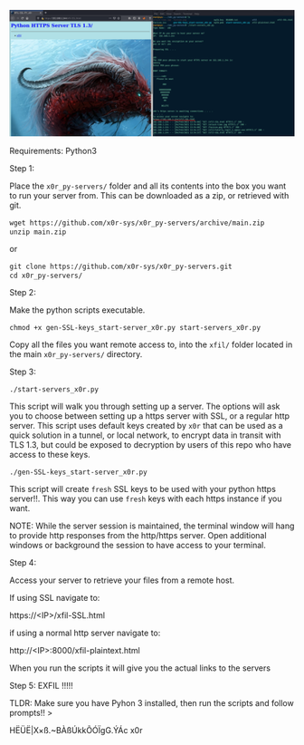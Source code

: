 ![alt text](x0r_py-servers.png)

Requirements: Python3

Step 1:

Place the `x0r_py-servers/` folder and all its contents into the box you want to run your server from. This can be downloaded as a zip, or retrieved with git.

```
wget https://github.com/x0r-sys/x0r_py-servers/archive/main.zip
unzip main.zip
```
or
```
git clone https://github.com/x0r-sys/x0r_py-servers.git
cd x0r_py-servers/
```
Step 2:

Make the python scripts executable.
```
chmod +x gen-SSL-keys_start-server_x0r.py start-servers_x0r.py
```

Copy all the files you want remote access to, into the `xfil/` folder located in the main `x0r_py-servers/` directory.

Step 3:


```
./start-servers_x0r.py
```
This script will walk you through setting up a server. The options will ask you to choose between setting up a https server with SSL, or a regular http server.  This script uses default keys created by `x0r` that can be used as a quick solution in a tunnel, or local network, to encrypt data in transit with TLS 1.3, but could be exposed to decryption by users of this repo who have access to these keys.

```
./gen-SSL-keys_start-server_x0r.py
```
This script will create `fresh` SSL keys to be used with your python https server!!.
This way you can use `fresh` keys with each https instance if you want.

NOTE: While the server session is maintained, the terminal window will hang to provide http responses from the http/https server. 
Open additional windows or background the session to have access to your terminal.


Step 4:

Access your server to retrieve your files from a remote host.

If using SSL navigate to:

https://\<IP>\/xfil-SSL.html

if using a normal http server navigate to:

http://\<IP>:8000/xfil-plaintext.html

When you run the scripts it will give you the actual links to the servers

Step 5:
EXFIL !!!!!

TLDR:
Make sure you have Pyhon 3 installed, then run the scripts and follow prompts!! >

HËÜË|X×ß.~BÀßÚkkÕÓÏgG.ÝÁc
x0r
